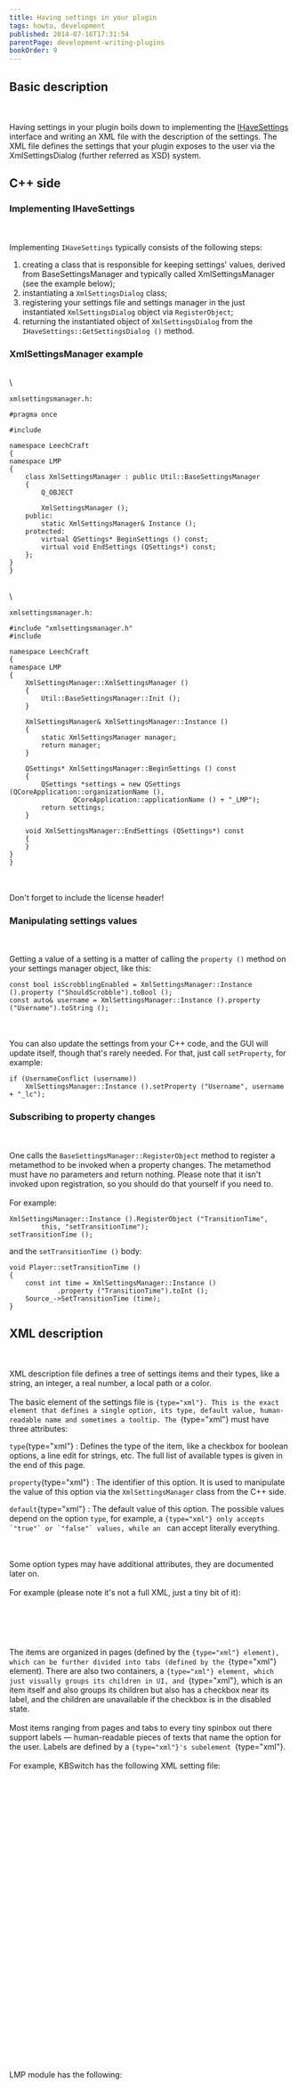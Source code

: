 ```yaml
---
title: Having settings in your plugin
tags: howto, development
published: 2014-07-16T17:31:54
parentPage: development-writing-plugins
bookOrder: 9
---
```


Basic description
-----------------

\
\
Having settings in your plugin boils down to implementing the
[IHaveSettings](http://doc.leechcraft.org/core/class_i_have_settings.html)
interface and writing an XML file with the description of the settings.
The XML file defines the settings that your plugin exposes to the user
via the XmlSettingsDialog (further referred as XSD) system.

C++ side
--------

### Implementing IHaveSettings

\
\
Implementing `IHaveSettings` typically consists of the following steps:

1.  creating a class that is responsible for keeping settings' values,
    derived from BaseSettingsManager and typically called
    XmlSettingsManager (see the example below);
2.  instantiating a `XmlSettingsDialog` class;
3.  registering your settings file and settings manager in the just
    instantiated `XmlSettingsDialog` object via `RegisterObject`;
4.  returning the instantiated object of `XmlSettingsDialog` from the
    `IHaveSettings::GetSettingsDialog ()` method.

### XmlSettingsManager example

\
\

``` {type="bash"}
xmlsettingsmanager.h:

#pragma once

#include 

namespace LeechCraft
{
namespace LMP
{
	class XmlSettingsManager : public Util::BaseSettingsManager
	{
		Q_OBJECT

		XmlSettingsManager ();
	public:
		static XmlSettingsManager& Instance ();
	protected:
		virtual QSettings* BeginSettings () const;
		virtual void EndSettings (QSettings*) const;
	};
}
}
```

\
\

``` {type="bash"}
xmlsettingsmanager.h:

#include "xmlsettingsmanager.h"
#include 

namespace LeechCraft
{
namespace LMP
{
	XmlSettingsManager::XmlSettingsManager ()
	{
		Util::BaseSettingsManager::Init ();
	}

	XmlSettingsManager& XmlSettingsManager::Instance ()
	{
		static XmlSettingsManager manager;
		return manager;
	}

	QSettings* XmlSettingsManager::BeginSettings () const
	{
		QSettings *settings = new QSettings (QCoreApplication::organizationName (),
				QCoreApplication::applicationName () + "_LMP");
		return settings;
	}

	void XmlSettingsManager::EndSettings (QSettings*) const
	{
	}
}
}
```

\
\
Don't forget to include the license header!

### Manipulating settings values

\
\
Getting a value of a setting is a matter of calling the `property ()`
method on your settings manager object, like this:

    const bool isScrobblingEnabled = XmlSettingsManager::Instance ().property ("ShouldScrobble").toBool ();
    const auto& username = XmlSettingsManager::Instance ().property ("Username").toString ();

\
\
You can also update the settings from your C++ code, and the GUI will
update itself, though that's rarely needed. For that, just call
`setProperty`, for example:

    if (UsernameConflict (username))
        XmlSettingsManager::Instance ().setProperty ("Username", username + "_lc");

### Subscribing to property changes

\
\
One calls the `BaseSettingsManager::RegisterObject` method to register a
metamethod to be invoked when a property changes. The metamethod must
have no parameters and return nothing. Please note that it isn't invoked
upon registration, so you should do that yourself if you need to.\
\
For example:

    XmlSettingsManager::Instance ().RegisterObject ("TransitionTime",
    		this, "setTransitionTime");
    setTransitionTime ();

and the `setTransitionTime ()` body:

    void Player::setTransitionTime ()
    {
    	const int time = XmlSettingsManager::Instance ()
    			.property ("TransitionTime").toInt ();
    	Source_->SetTransitionTime (time);
    }

XML description
---------------

\
\
XML description file defines a tree of settings items and their types,
like a string, an integer, a real number, a local path or a color.\
\
The basic element of the settings file is ``{type="xml"}. This is the
exact element that defines a single option, its type, default value,
human-readable name and sometimes a tooltip. The ``{type="xml"} must
have three attributes:

`type`{type="xml"}
:   Defines the type of the item, like a checkbox for boolean options, a
    line edit for strings, etc. The full list of available types is
    given in the end of this page.

`property`{type="xml"}
:   The identifier of this option. It is used to manipulate the value of
    this option via the `XmlSettingsManager` class from the C++ side.

`default`{type="xml"}
:   The default value of this option. The possible values depend on the
    option `type`, for example, a ``{type="xml"} only accepts `"true"`
    or `"false"` values, while an `` can accept literally everything.

\
\
Some option types may have additional attributes, they are documented
later on.\
\
For example (please note it's not a full XML, just a tiny bit of it):

``` {type="xml"}

	
```

\
\
The items are organized in pages (defined by the ``{type="xml"}
element), which can be further divided into tabs (defined by the
``{type="xml"} element). There are also two containers, a ``{type="xml"}
element, which just visually groups its children in UI, and
``{type="xml"}, which is an item itself and also groups its children but
also has a checkbox near its label, and the children are unavailable if
the checkbox is in the disabled state.\
\
Most items ranging from pages and tabs to every tiny spinbox out there
support labels — human-readable pieces of texts that name the option for
the user. Labels are defined by a ``{type="xml"}'s subelement
``{type="xml"}.\
\
For example, KBSwitch has the following XML setting file:

``` {type="xml"}


	
		
		
			
			
				
				
					
				
				
					
				
				
					
				
			
			
				
				
					
				
			
		
		
			
			
		
		
			
			
		
	
```

\
\
LMP module has the following:

``` {type="xml"}


	
		
		
			
		
		
			
		
		
			
		
		
			
			The following variables are allowed: <em>$artist</em>, <em>$year</em>, <em>$album</em>, <em>$trackNumber</em>, <em>$title</em>.
		
	
	
		
		
			
		
		
			
			This option requires at least one other scrobbler plugin, like LastFMScrobble, for example.
		
		
			
		
		
			
		
		
			
		
		
			
		
		
			
		
		
			
		
		
			
		
		
			
			
			
		
	
	
		
		
			
			
		
	
	
		
		
			
			
				
			
		
	
```

### Item types

#### checkbox

\
\

``` {type="xml"}
 defines a boolean option that can be toggled. It has no additional options.

Example:


	
```

#### combobox

\
\

``` {type="xml"}
 defines a combobox with a list of options, one of which can be chosen. The list may be either static or dynamic.

In case of static option lists, each option is defined by an  element, which should have a name="value" attribute. The value string is returned by the BaseSettingsManager::property() method.

An option can be marked as default by having the default="true" attribute.

Static options list example:


	
	
		
	
	
		
	
	
		
	
```

\
\
If the user selects, for example, the second option, the corresponding
`property ("SelectionBehavior").toString ()` call will return the
`QString ("NextIndex")` value.

#### dataview

\
\

    dataview item defines a view for a C++ model exposed from the plugin and registered via the XmlSettingsDialog::SetDataSource(const QString& propertyName, QAbstractItemModel *model) method.

     supports the following attributes:

    addEnabled
    If "false", adding to the model via XSD isn't allowed (for example, the Add button is inactive).
    modifyEnabled
    If "false", modifying model data via XSD isn't allowed (for example, the Modify button is inactive).
    removeEnabled
    If "false", removing data from the model via XSD isn't allowed (for example, the Remove button is inactive).


    Please note that dataviews don't have any labels, thus the  subelement is ignored.

    The exposed model must have the exact and constant number of columns. Hierarchical models aren't supported. It must also have data for the following roles on its horizontal header items:


    Qt::DisplayRole
    The human-readable name of the setting.
    LeechCraft::DataSources::DataSourceRole::FieldType
    Must contain an int value equal to a member of the LeechCraft::DataSources::DataFieldType enumeration.
    LeechCraft::DataSources::DataSourceRole::FieldValues
    A QVariantList of QVariantMaps with the possible values of the type corresponding to the FieldType of the item. Currently only used for DataFieldType::Enum items. The maps should contain the following keys:

    Icon with a value of type QIcon.
    Name with a value of type QString.
    ID with a vlaue of any type, it will be passed back in addRequested function.



    Stuff in the LeechCraft::DataSources namespace is defined in xmlsettingsdialog/datasourceroles.h header.

    The model columns are expected to contain values of types corresponding to the DataSourceRole::FieldType.

    Moreover, the exposed model must have a parent, and the parent must have the following methods for adding, modifying and removing of rows to work correctly:

    void addRequested (const QString& propertyName, const QVariantList& datas)

    const QString& propertyName is the value of the property attribute of the dataview item. It is used to distinguish between different dataviews having models with the same parent.
    const QVariant& datas is the variant list with the data of the row to append. one variant per column.


    void modifyRequested (const QString& propertyName, int row, const QVariantList& datas)

    const QString& propertyName is the value of the property attribute of the dataview item. It is used to distinguish between different dataviews having models with the same parent.
    int row is the index of the row to modify.
    const QVariant& datas is the variant list with the data of the row to append. one variant per column.


    void removeRequested (const QString& propertyName, const QModelIndexList& rows)

    const QString& propertyName is the value of the property attribute of the dataview item. It is used to distinguish between different dataviews having models with the same parent.
    const QModelIndexList& rows is the list of the rows to remove. The list is sorted in reverse order so you can just iterate over it and remove the indexes from the model.




    Example:

    